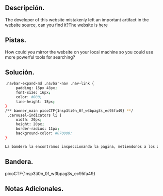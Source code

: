 ## Descripción.
The developer of this website mistakenly left an important artifact in the website source, can you find it?The website is [here](http://saturn.picoctf.net:52523/)

## Pistas.
How could you mirror the website on your local machine so you could use more powerful tools for searching?

## Solución.
``` bash
.navbar-expand-md .navbar-nav .nav-link {
     padding: 15px 48px;
     font-size: 16px;
     color: #000;
     line-height: 18px;
}
/** banner_main picoCTF{1nsp3ti0n_0f_w3bpag3s_ec95fa49} **/
 .carousel-indicators li {
     width: 20px;
     height: 20px;
     border-radius: 11px;
     background-color: #070000;
}

La bandera la encontramos inspeccionando la pagina, metiendonos a los archivos de la pagina y yendo a la carpeta css, ahi nos metimos al documento style.css en donde encontramos la bandera en la linea numero 328
```

## Bandera.
picoCTF{1nsp3ti0n_0f_w3bpag3s_ec95fa49}

## Notas Adicionales.

